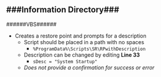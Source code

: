 ###Information Directory###
---
######VBS######
- Creates a restore point and prompts for a description
  - Script should be placed in a path with no spaces
    - `%ProgramData%\Scripts\SR\RPwithDescription`
  - Description can be changed by editing __Line 33__ 
    - `sDesc = "System Startup"`
  - _Does not provide a confirmation for success or error_
